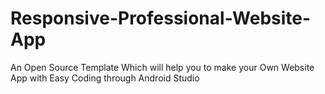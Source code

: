 # Responsive-Professional-Website-App
An Open Source Template Which will help you to make your Own Website App with Easy Coding through Android Studio
